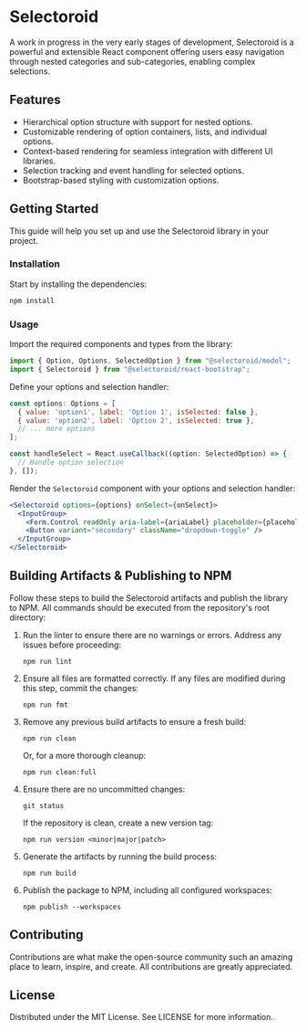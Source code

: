 # Selectoroid

A work in progress in the very early stages of development, Selectoroid is a powerful and extensible
React component offering users easy navigation through nested categories and sub-categories,
enabling complex selections.

## Features

- Hierarchical option structure with support for nested options.
- Customizable rendering of option containers, lists, and individual options.
- Context-based rendering for seamless integration with different UI libraries.
- Selection tracking and event handling for selected options.
- Bootstrap-based styling with customization options.

## Getting Started

This guide will help you set up and use the Selectoroid library in your project.

### Installation

Start by installing the dependencies:

```sh
npm install
```

### Usage

Import the required components and types from the library:

```jsx
import { Option, Options, SelectedOption } from "@selectoroid/model";
import { Selectoroid } from "@selectoroid/react-bootstrap";
```

Define your options and selection handler:

```jsx
const options: Options = [
  { value: 'option1', label: 'Option 1', isSelected: false },
  { value: 'option2', label: 'Option 2', isSelected: true },
  // ... more options
];

const handleSelect = React.useCallback((option: SelectedOption) => {
  // Handle option selection
}, []);
```

Render the `Selectoroid` component with your options and selection handler:

```jsx
<Selectoroid options={options} onSelect={onSelect}>
  <InputGroup>
    <Form.Control readOnly aria-label={ariaLabel} placeholder={placeholder} value={labels} />
    <Button variant="secondary" className="dropdown-toggle" />
  </InputGroup>
</Selectoroid>
```

## Building Artifacts & Publishing to NPM

Follow these steps to build the Selectoroid artifacts and publish the library to NPM. All commands
should be executed from the repository's root directory:

1.  Run the linter to ensure there are no warnings or errors. Address any issues before proceeding:

        npm run lint

1.  Ensure all files are formatted correctly. If any files are modified during this step, commit the
    changes:

        npm run fmt

1.  Remove any previous build artifacts to ensure a fresh build:

        npm run clean

    Or, for a more thorough cleanup:

        npm run clean:full

1.  Ensure there are no uncommitted changes:

        git status

    If the repository is clean, create a new version tag:

        npm run version <minor|major|patch>

1.  Generate the artifacts by running the build process:

        npm run build

1.  Publish the package to NPM, including all configured workspaces:

        npm publish --workspaces

## Contributing

Contributions are what make the open-source community such an amazing place to learn, inspire, and
create. All contributions are greatly appreciated.

## License

Distributed under the MIT License. See LICENSE for more information.
